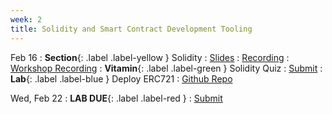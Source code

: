 ```yaml
---
week: 2
title: Solidity and Smart Contract Development Tooling
---
```


Feb 16
: **Section**{: .label .label-yellow } Solidity
  : [Slides](https://docs.google.com/presentation/d/1tGEsSa0Rk0_4JxBqd2Kuis-Ldgj4b9xb00S-zOYjxfc/edit?usp=sharing)
    : [Recording](https://youtu.be/BwO4-CTkigQ)
    : [Workshop Recording](https://youtu.be/dArIuvzjk2o)
: **Vitamin**{: .label .label-green } Solidity Quiz
  : [Submit]()
    <!-- : [Solutions](#) -->
: **Lab**{: .label .label-blue } Deploy ERC721
  : [Github Repo](https://github.com/BerkeleyBlockchain/dev-decal-sp23/tree/master/hw2-Deploy%20Your%20ERC721)

Wed, Feb 22
: **LAB DUE**{: .label .label-red }
  : [Submit](https://forms.gle/DXLsaTzGkq5M5cm48)